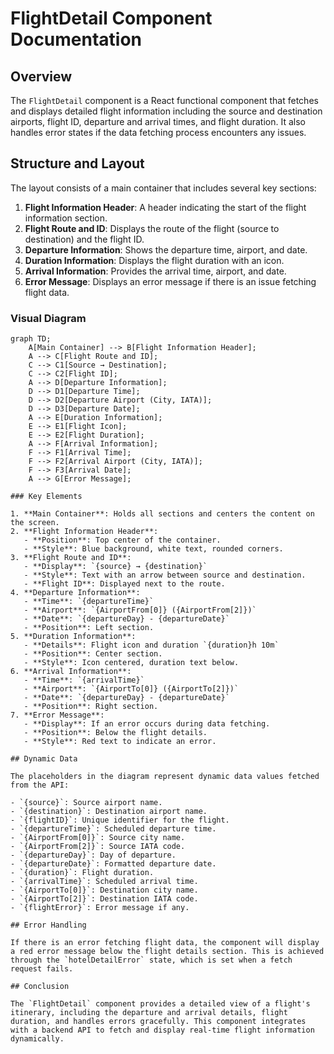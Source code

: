 # FlightDetail Component Documentation

## Overview

The `FlightDetail` component is a React functional component that fetches and displays detailed flight information including the source and destination airports, flight ID, departure and arrival times, and flight duration. It also handles error states if the data fetching process encounters any issues.

## Structure and Layout

The layout consists of a main container that includes several key sections:

1. **Flight Information Header**: A header indicating the start of the flight information section.
2. **Flight Route and ID**: Displays the route of the flight (source to destination) and the flight ID.
3. **Departure Information**: Shows the departure time, airport, and date.
4. **Duration Information**: Displays the flight duration with an icon.
5. **Arrival Information**: Provides the arrival time, airport, and date.
6. **Error Message**: Displays an error message if there is an issue fetching flight data.

### Visual Diagram

```mermaid
graph TD;
    A[Main Container] --> B[Flight Information Header];
    A --> C[Flight Route and ID];
    C --> C1[Source → Destination];
    C --> C2[Flight ID];
    A --> D[Departure Information];
    D --> D1[Departure Time];
    D --> D2[Departure Airport (City, IATA)];
    D --> D3[Departure Date];
    A --> E[Duration Information];
    E --> E1[Flight Icon];
    E --> E2[Flight Duration];
    A --> F[Arrival Information];
    F --> F1[Arrival Time];
    F --> F2[Arrival Airport (City, IATA)];
    F --> F3[Arrival Date];
    A --> G[Error Message];

### Key Elements

1. **Main Container**: Holds all sections and centers the content on the screen.
2. **Flight Information Header**:
   - **Position**: Top center of the container.
   - **Style**: Blue background, white text, rounded corners.
3. **Flight Route and ID**:
   - **Display**: `{source} → {destination}`
   - **Style**: Text with an arrow between source and destination.
   - **Flight ID**: Displayed next to the route.
4. **Departure Information**:
   - **Time**: `{departureTime}`
   - **Airport**: `{AirportFrom[0]} ({AirportFrom[2]})`
   - **Date**: `{departureDay} - {departureDate}`
   - **Position**: Left section.
5. **Duration Information**:
   - **Details**: Flight icon and duration `{duration}h 10m`
   - **Position**: Center section.
   - **Style**: Icon centered, duration text below.
6. **Arrival Information**:
   - **Time**: `{arrivalTime}`
   - **Airport**: `{AirportTo[0]} ({AirportTo[2]})`
   - **Date**: `{departureDay} - {departureDate}`
   - **Position**: Right section.
7. **Error Message**:
   - **Display**: If an error occurs during data fetching.
   - **Position**: Below the flight details.
   - **Style**: Red text to indicate an error.

## Dynamic Data

The placeholders in the diagram represent dynamic data values fetched from the API:

- `{source}`: Source airport name.
- `{destination}`: Destination airport name.
- `{flightID}`: Unique identifier for the flight.
- `{departureTime}`: Scheduled departure time.
- `{AirportFrom[0]}`: Source city name.
- `{AirportFrom[2]}`: Source IATA code.
- `{departureDay}`: Day of departure.
- `{departureDate}`: Formatted departure date.
- `{duration}`: Flight duration.
- `{arrivalTime}`: Scheduled arrival time.
- `{AirportTo[0]}`: Destination city name.
- `{AirportTo[2]}`: Destination IATA code.
- `{flightError}`: Error message if any.

## Error Handling

If there is an error fetching flight data, the component will display a red error message below the flight details section. This is achieved through the `hotelDetailError` state, which is set when a fetch request fails.

## Conclusion

The `FlightDetail` component provides a detailed view of a flight's itinerary, including the departure and arrival details, flight duration, and handles errors gracefully. This component integrates with a backend API to fetch and display real-time flight information dynamically.
